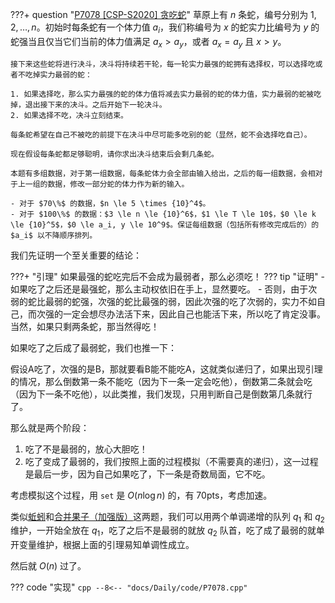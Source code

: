 ???+ question "[P7078 [CSP-S2020] 贪吃蛇](https://www.luogu.com.cn/problem/P7078)"
    草原上有 $n$ 条蛇，编号分别为 $1, 2, \ldots , n$。初始时每条蛇有一个体力值 $a_i$，我们称编号为 $x$ 的蛇实力比编号为 $y$ 的蛇强当且仅当它们当前的体力值满足 $a_x > a_y$，或者 $a_x = a_y$ 且 $x > y$。

    接下来这些蛇将进行决斗，决斗将持续若干轮，每一轮实力最强的蛇拥有选择权，可以选择吃或者不吃掉实力最弱的蛇：

    1. 如果选择吃，那么实力最强的蛇的体力值将减去实力最弱的蛇的体力值，实力最弱的蛇被吃掉，退出接下来的决斗。之后开始下一轮决斗。
    2. 如果选择不吃，决斗立刻结束。

    每条蛇希望在自己不被吃的前提下在决斗中尽可能多吃别的蛇（显然，蛇不会选择吃自己）。

    现在假设每条蛇都足够聪明，请你求出决斗结束后会剩几条蛇。

    本题有多组数据，对于第一组数据，每条蛇体力会全部由输入给出，之后的每一组数据，会相对于上一组的数据，修改一部分蛇的体力作为新的输入。

    - 对于 $70\%$ 的数据，$n \le 5 \times {10}^4$。
    - 对于 $100\%$ 的数据：$3 \le n \le {10}^6$，$1 \le T \le 10$，$0 \le k \le {10}^5$，$0 \le a_i, y \le 10^9$。保证每组数据（包括所有修改完成后的）的 $a_i$ 以不降顺序排列。

我们先证明一个至关重要的结论：

???+ "引理"
    如果最强的蛇吃完后不会成为最弱者，那么必须吃！
    ??? tip "证明"
        - 如果吃了之后还是最强蛇，那么主动权依旧在手上，显然要吃。
        - 否则，由于次弱的蛇比最弱的蛇强，次强的蛇比最强的弱，因此次强的吃了次弱的，实力不如自己，而次强的一定会想尽办法活下来，因此自己也能活下来，所以吃了肯定没事。
        当然，如果只剩两条蛇，那当然得吃！

如果吃了之后成了最弱蛇，我们也推一下：

假设A吃了，次强的是B，那就要看B能不能吃A，这就类似递归了，如果出现引理的情况，那么倒数第一条不能吃（因为下一条一定会吃他），倒数第二条就会吃（因为下一条不吃他），以此类推，我们发现，只用判断自己是倒数第几条就行了。

那么就是两个阶段：

1. 吃了不是最弱的，放心大胆吃！
2. 吃了变成了最弱的，我们按照上面的过程模拟（不需要真的递归），这一过程是最后一步，因为自己如果吃了，下一条是奇数局面，它不吃。

考虑模拟这个过程，用 `set` 是 $O(n \log n)$ 的，有 70pts，考虑加速。

类似[蚯蚓](https://www.luogu.com.cn/problem/P2827)和[合并果子（加强版）](https://www.luogu.com.cn/problem/P6033)这两题，我们可以用两个单调递增的队列 $q_1$ 和 $q_2$ 维护，一开始全放在 $q_1$，吃了之后不是最弱的就放 $q_2$ 队首，吃了成了最弱的就单开变量维护，根据上面的引理易知单调性成立。

然后就 $O(n)$ 过了。

??? code "实现"
    ```cpp
    --8<-- "docs/Daily/code/P7078.cpp"
    ```